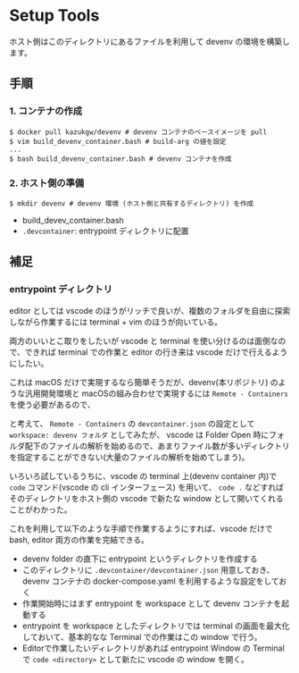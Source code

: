 # Setup Tools

ホスト側はこのディレクトリにあるファイルを利用して devenv の環境を構築します。

## 手順

### 1. コンテナの作成

```
$ docker pull kazukgw/devenv # devenv コンテナのベースイメージを pull
$ vim build_devenv_container.bash # build-arg の値を設定
...
$ bash build_devenv_container.bash # devenv コンテナを作成
```

### 2. ホスト側の準備

```
$ mkdir devenv # devenv 環境 (ホスト側と共有するディレクトリ) を作成

```
* build_devev_container.bash
* `.devcontainer`: entrypoint ディレクトリに配置


## 補足

### entrypoint ディレクトリ

editor としては vscode のほうがリッチで良いが、複数のフォルダを自由に探索しながら作業するには terminal + vim のほうが向いている。

両方のいいとこ取りをしたいが vscode と terminal を使い分けるのは面倒なので、できれば terminal での作業と editor の行き来は vscode だけで行えるようにしたい。

これは macOS だけで実現するなら簡単そうだが、devenv(本リポジトリ) のような汎用開発環境と macOSの組み合わせで実現するには `Remote - Containers` を使う必要があるので、

と考えて、 `Remote - Containers` の `devcontainer.json` の設定として `workspace: devenv フォルダ` としてみたが、 vscode は Folder Open 時にフォルダ配下のファイルの解析を始めるので、あまりファイル数が多いディレクトリを指定することができない(大量のファイルの解析を始めてしまう)。

いろいろ試しているうちに、vscode の terminal 上(devenv container 内)で `code` コマンド(vscode の cli インターフェース) を用いて、 `code .` などすればそのディレクトリをホスト側の vscode で新たな window として開いてくれることがわかった。

これを利用して以下のような手順で作業するようにすれば、vscode だけで bash, editor 両方の作業を完結できる。

* devenv folder の直下に entrypoint というディレクトリを作成する
* このディレクトリに `.devcontainer/devcontainer.json` 用意しておき、devenv コンテナの docker-compose.yaml を利用するような設定をしておく
* 作業開始時にはまず entrypoint を workspace として devenv コンテナを起動する
* entrypoint を workspace としたディレクトリでは terminal の画面を最大化しておいて、基本的なな Terminal での作業はこの window で行う。
* Editorで作業したいディレクトリがあれば entrypoint Window の Terminal で `code <directory>` として新たに vscode の window を開く。
